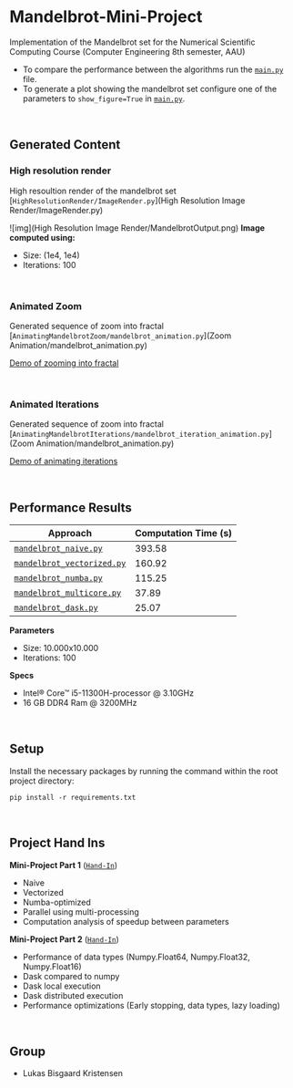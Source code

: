# Mandelbrot-Mini-Project
Implementation of the Mandelbrot set for the Numerical Scientific Computing Course (Computer Engineering 8th semester, AAU)

- To compare the performance between the algorithms run the [``main.py``](main.py) file.
- To generate a plot showing the mandelbrot set configure one of the parameters to ``show_figure=True`` in [``main.py``](main.py).

</br>

<!----------------------------------------->

## Generated Content

### High resolution render
High resoultion render of the mandelbrot set [``HighResolutionRender/ImageRender.py``](High Resolution Image Render/ImageRender.py)

![img](High Resolution Image Render/MandelbrotOutput.png)
**Image computed using:**
- Size: (1e4, 1e4)
- Iterations: 100

</br>

### Animated Zoom

Generated sequence of zoom into fractal [``AnimatingMandelbrotZoom/mandelbrot_animation.py``](Zoom Animation/mandelbrot_animation.py)

[Demo of zooming into fractal](https://www.youtube.com/watch?v=L2zKIrriDfI)

</br>

### Animated Iterations

Generated sequence of zoom into fractal [``AnimatingMandelbrotIterations/mandelbrot_iteration_animation.py``](Zoom Animation/mandelbrot_animation.py)

[Demo of animating iterations](https://www.youtube.com/watch?v=8BjqgaIuses)

</br>


<!----------------------------------------->

## Performance Results
| Approach    | Computation Time (s) |
| ----------- | ----------- |
| [``mandelbrot_naive.py``](mandelbrot_naive.py)| 393.58 |
| [``mandelbrot_vectorized.py``](mandelbrot_vectorized.py)| 160.92 |
| [``mandelbrot_numba.py``](mandelbrot_numba.py)| 115.25 |
| [``mandelbrot_multicore.py``](mandelbrot_multicore.py)| 37.89 |
| [``mandelbrot_dask.py``](mandelbrot_dask.py)| 25.07 |

**Parameters**
- Size: 10.000x10.000
- Iterations: 100

**Specs**
- Intel® Core™ i5-11300H-processor @ 3.10GHz
- 16 GB DDR4 Ram @ 3200MHz

</br>

<!----------------------------------------->

## Setup
Install the necessary packages by running the command within the root project directory:

```shell
pip install -r requirements.txt
```
</br>

<!----------------------------------------->

## Project Hand Ins
**Mini-Project Part 1** ([``Hand-In``](Part%201%20-%20Algorithms%20with%20performance%20analysis/Mini%20Project%20Report%20Part%201.pdf))</br>
- Naive
- Vectorized
- Numba-optimized
- Parallel using multi-processing
- Computation analysis of speedup between parameters</br>

**Mini-Project Part 2** ([``Hand-In``](Part%202%20-%20DASK%20and%20Datatypes/Numerical%20Scientific%20Computing%20Mini%20Project%20Part%202.pdf))</br>
- Performance of data types (Numpy.Float64, Numpy.Float32, Numpy.Float16)
- Dask compared to numpy
- Dask local execution
- Dask distributed execution
- Performance optimizations (Early stopping, data types, lazy loading)

</br>

<!----------------------------------------->

## Group
- Lukas Bisgaard Kristensen 
